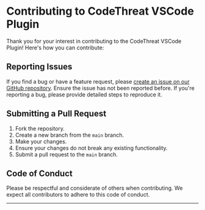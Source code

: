 # Contributing to CodeThreat VSCode Plugin

Thank you for your interest in contributing to the CodeThreat VSCode Plugin! Here's how you can contribute:

## Reporting Issues

If you find a bug or have a feature request, please [create an issue on our GitHub repository](https://github.com/CodeThreat/ct-vscode-sast/issues). Ensure the issue has not been reported before. If you're reporting a bug, please provide detailed steps to reproduce it.

## Submitting a Pull Request

1. Fork the repository.
2. Create a new branch from the `main` branch.
3. Make your changes.
4. Ensure your changes do not break any existing functionality.
5. Submit a pull request to the `main` branch.

## Code of Conduct

Please be respectful and considerate of others when contributing. We expect all contributors to adhere to this code of conduct.

---
